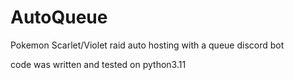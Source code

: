 # AutoQueue
Pokemon Scarlet/Violet raid auto hosting with a queue discord bot

code was written and tested on python3.11
